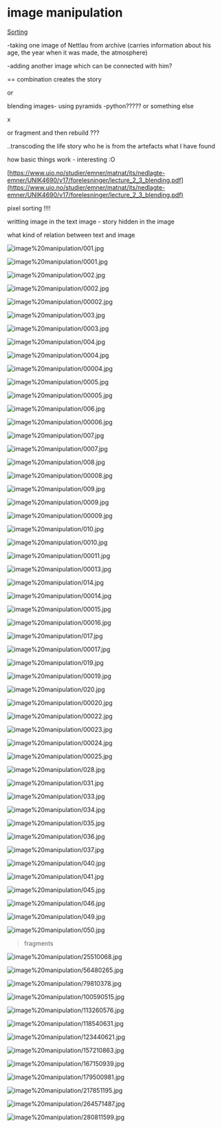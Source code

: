 # image manipulation

[Sorting](image%20manipulation/Sorting.md)

-taking one image of Nettlau from archive (carries information about his age, the year when it was made, the atmosphere) 

-adding another image which can be connected with him? 

== combination creates the story 

or

blending images- using pyramids -python????? or something else 

x

or fragment and then rebuild ???

..transcoding the life story who he is from the artefacts what I have found 

how basic things work - interesting :O 

[https://www.uio.no/studier/emner/matnat/its/nedlagte-emner/UNIK4690/v17/forelesninger/lecture_2_3_blending.pdf](https://www.uio.no/studier/emner/matnat/its/nedlagte-emner/UNIK4690/v17/forelesninger/lecture_2_3_blending.pdf)

pixel sorting !!!!

writting image in the text image - story hidden in the image 

what kind of relation between text and image 

![image%20manipulation/001.jpg](image%20manipulation/001.jpg)

![image%20manipulation/0001.jpg](image%20manipulation/0001.jpg)

![image%20manipulation/002.jpg](image%20manipulation/002.jpg)

![image%20manipulation/0002.jpg](image%20manipulation/0002.jpg)

![image%20manipulation/00002.jpg](image%20manipulation/00002.jpg)

![image%20manipulation/003.jpg](image%20manipulation/003.jpg)

![image%20manipulation/0003.jpg](image%20manipulation/0003.jpg)

![image%20manipulation/004.jpg](image%20manipulation/004.jpg)

![image%20manipulation/0004.jpg](image%20manipulation/0004.jpg)

![image%20manipulation/00004.jpg](image%20manipulation/00004.jpg)

![image%20manipulation/0005.jpg](image%20manipulation/0005.jpg)

![image%20manipulation/00005.jpg](image%20manipulation/00005.jpg)

![image%20manipulation/006.jpg](image%20manipulation/006.jpg)

![image%20manipulation/00006.jpg](image%20manipulation/00006.jpg)

![image%20manipulation/007.jpg](image%20manipulation/007.jpg)

![image%20manipulation/0007.jpg](image%20manipulation/0007.jpg)

![image%20manipulation/008.jpg](image%20manipulation/008.jpg)

![image%20manipulation/00008.jpg](image%20manipulation/00008.jpg)

![image%20manipulation/009.jpg](image%20manipulation/009.jpg)

![image%20manipulation/0009.jpg](image%20manipulation/0009.jpg)

![image%20manipulation/00009.jpg](image%20manipulation/00009.jpg)

![image%20manipulation/010.jpg](image%20manipulation/010.jpg)

![image%20manipulation/0010.jpg](image%20manipulation/0010.jpg)

![image%20manipulation/00011.jpg](image%20manipulation/00011.jpg)

![image%20manipulation/00013.jpg](image%20manipulation/00013.jpg)

![image%20manipulation/014.jpg](image%20manipulation/014.jpg)

![image%20manipulation/00014.jpg](image%20manipulation/00014.jpg)

![image%20manipulation/00015.jpg](image%20manipulation/00015.jpg)

![image%20manipulation/00016.jpg](image%20manipulation/00016.jpg)

![image%20manipulation/017.jpg](image%20manipulation/017.jpg)

![image%20manipulation/00017.jpg](image%20manipulation/00017.jpg)

![image%20manipulation/019.jpg](image%20manipulation/019.jpg)

![image%20manipulation/00019.jpg](image%20manipulation/00019.jpg)

![image%20manipulation/020.jpg](image%20manipulation/020.jpg)

![image%20manipulation/00020.jpg](image%20manipulation/00020.jpg)

![image%20manipulation/00022.jpg](image%20manipulation/00022.jpg)

![image%20manipulation/00023.jpg](image%20manipulation/00023.jpg)

![image%20manipulation/00024.jpg](image%20manipulation/00024.jpg)

![image%20manipulation/00025.jpg](image%20manipulation/00025.jpg)

![image%20manipulation/028.jpg](image%20manipulation/028.jpg)

![image%20manipulation/031.jpg](image%20manipulation/031.jpg)

![image%20manipulation/033.jpg](image%20manipulation/033.jpg)

![image%20manipulation/034.jpg](image%20manipulation/034.jpg)

![image%20manipulation/035.jpg](image%20manipulation/035.jpg)

![image%20manipulation/036.jpg](image%20manipulation/036.jpg)

![image%20manipulation/037.jpg](image%20manipulation/037.jpg)

![image%20manipulation/040.jpg](image%20manipulation/040.jpg)

![image%20manipulation/041.jpg](image%20manipulation/041.jpg)

![image%20manipulation/045.jpg](image%20manipulation/045.jpg)

![image%20manipulation/046.jpg](image%20manipulation/046.jpg)

![image%20manipulation/049.jpg](image%20manipulation/049.jpg)

![image%20manipulation/050.jpg](image%20manipulation/050.jpg)

>fragments

![image%20manipulation/25510068.jpg](image%20manipulation/25510068.jpg)

![image%20manipulation/56480265.jpg](image%20manipulation/56480265.jpg)

![image%20manipulation/79810378.jpg](image%20manipulation/79810378.jpg)

![image%20manipulation/100590515.jpg](image%20manipulation/100590515.jpg)

![image%20manipulation/113260576.jpg](image%20manipulation/113260576.jpg)

![image%20manipulation/118540631.jpg](image%20manipulation/118540631.jpg)

![image%20manipulation/123440621.jpg](image%20manipulation/123440621.jpg)

![image%20manipulation/157210863.jpg](image%20manipulation/157210863.jpg)

![image%20manipulation/167150939.jpg](image%20manipulation/167150939.jpg)

![image%20manipulation/179500981.jpg](image%20manipulation/179500981.jpg)

![image%20manipulation/217851195.jpg](image%20manipulation/217851195.jpg)

![image%20manipulation/264571487.jpg](image%20manipulation/264571487.jpg)

![image%20manipulation/280811599.jpg](image%20manipulation/280811599.jpg)